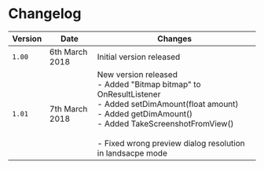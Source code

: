 # Changelog

| Version | Date | Changes |
| --- | --- | --- |
| `1.00` | 6th March 2018 | Initial version released |
| `1.01` | 7th March 2018 | New version released<br>- Added "Bitmap bitmap" to OnResultListener<br>- Added setDimAmount(float amount)<br>- Added getDimAmount()<br>- Added TakeScreenshotFromView()<br><br>- Fixed wrong preview dialog resolution in landsacpe mode |
